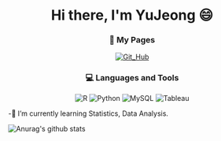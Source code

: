 <div align=center>
 
# Hi there, I'm YuJeong 😄

### :page_with_curl: My Pages
[![Git_Hub](http://img.shields.io/badge/-Git%20Hub-black?style=flat&logo=github&link=https://github.com/eeyem/)](https://github.com/eeyem/) 

### :computer: Languages and Tools
 
<img alt="R" src="https://img.shields.io/badge/r-%23276DC3.svg?&style=for-the-badge&logo=r&logoColor=white"/> <img alt="Python" src="https://img.shields.io/badge/python%20-3776AB?&style=for-the-badge&logo=python&logoColor=white"/>  <img alt="MySQL" src ="https://img.shields.io/badge/MySQL%20-4479A1?&style=for-the-badge&logo=MySQL&logoColor=white" /> <img alt="Tableau" src ="https://img.shields.io/badge/Tableau%20-E97627?&style=for-the-badge&logo=Tableau&logoColor=white" />

 
 </div>
 
 -🌱 I’m currently learning Statistics, Data Analysis.
 
 
 
![Anurag's github stats](https://github-readme-stats.vercel.app/api?username=eeyem&show_icons=true&theme=cobalt)








<!--
**syj970/syj970** is a ✨ _special_ ✨ repository because its `README.md` (this file) appears on your GitHub profile.

Here are some ideas to get you started:

- 🔭 I’m currently working on ...
- 👯 I’m looking to collaborate on ...
- 🤔 I’m looking for help with ...
- 💬 Ask me about ...
- 📫 How to reach me: ...
- 😄 Pronouns: ...[![Hits](https://hits.seeyoufarm.com/api/count/incr/badge.svg?url=https%3A%2F%2Fgithub.com%2Fsyj970&count_bg=%2379C83D&title_bg=%23555555&icon=&icon_color=%23E7E7E7&title=hits&edge_flat=false)](https://hits.seeyoufarm.com)
- ⚡ Fun fact: ...
![header](https://capsule-render.vercel.app/api?type=wave&color=auto&height=300&section=header&text=capsule%20render&fontSize=90)
-->



